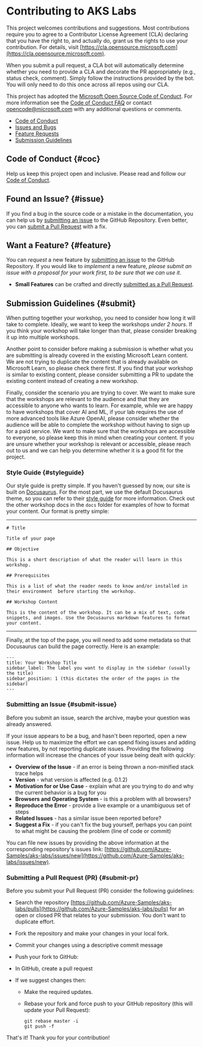 # Contributing to AKS Labs

This project welcomes contributions and suggestions.  Most contributions require you to agree to a
Contributor License Agreement (CLA) declaring that you have the right to, and actually do, grant us
the rights to use your contribution. For details, visit [https://cla.opensource.microsoft.com](https://cla.opensource.microsoft.com).

When you submit a pull request, a CLA bot will automatically determine whether you need to provide
a CLA and decorate the PR appropriately (e.g., status check, comment). Simply follow the instructions
provided by the bot. You will only need to do this once across all repos using our CLA.

This project has adopted the [Microsoft Open Source Code of Conduct](https://opensource.microsoft.com/codeofconduct/).
For more information see the [Code of Conduct FAQ](https://opensource.microsoft.com/codeofconduct/faq/) or
contact [opencode@microsoft.com](mailto:opencode@microsoft.com) with any additional questions or comments.

 - [Code of Conduct](#coc)
 - [Issues and Bugs](#issue)
 - [Feature Requests](#feature)
 - [Submission Guidelines](#submit)

## Code of Conduct {#coc}

Help us keep this project open and inclusive. Please read and follow our [Code of Conduct](https://opensource.microsoft.com/codeofconduct/).

## Found an Issue? {#issue}

If you find a bug in the source code or a mistake in the documentation, you can help us by
[submitting an issue](#submit-issue) to the GitHub Repository. Even better, you can
[submit a Pull Request](#submit-pr) with a fix.

## Want a Feature? {#feature}

You can *request* a new feature by [submitting an issue](#submit-issue) to the GitHub
Repository. If you would like to *implement* a new feature, *please submit an issue with
a proposal for your work first, to be sure that we can use it*.

- **Small Features** can be crafted and directly [submitted as a Pull Request](#submit-pr).

## Submission Guidelines {#submit}

When putting together your workshop, you need to consider how long it will take to complete. Ideally, we want to keep the workshops *under 2 hours*. If you think your workshop will take longer than that, please consider breaking it up into multiple workshops.

Another point to consider before making a submission is whether what you are submitting is already covered in the existing Microsoft Learn content. We are not trying to duplicate the content that is already available on Microsoft Learn, so please check there first. If you find that your workshop is similar to existing content, please consider submitting a PR to update the existing content instead of creating a new workshop.

Finally, consider the scenario you are trying to cover. We want to make sure that the workshops are relevant to the audience and that they are accessible to anyone who wants to learn. For example, while we are happy to have workshops that cover AI and ML, if your lab requires the use of more advanced tools like Azure OpenAI, please consider whether the audience will be able to complete the workshop without having to sign up for a paid service. We want to make sure that the workshops are accessible to everyone, so please keep this in mind when creating your content. If you are unsure whether your workshop is relevant or accessible, please reach out to us and we can help you determine whether it is a good fit for the project.

### Style Guide {#styleguide}

Our style guide is pretty simple. If you haven't guessed by now, our site is built on [Docusaurus](https://docusaurus.io/). For the most part, we use the default Docusaurus theme, so you can refer to their [style guide](https://docusaurus.io/docs/markdown-features) for more information. Check out the other workshop docs in the `docs` folder for examples of how to format your content. Our format is pretty simple:

---

```text
# Title

Title of your page

## Objective

This is a short description of what the reader will learn in this workshop.

## Prerequisites

This is a list of what the reader needs to know and/or installed in their environment  before starting the workshop.

## Workshop Content

This is the content of the workshop. It can be a mix of text, code snippets, and images. Use the Docusaurus markdown features to format your content.
```

---

Finally, at the top of the page, you will need to add some metadata so that Docusaurus can build the page correctly. Here is an example:

```text
---
title: Your Workshop Title
sidebar_label: The label you want to display in the sidebar (usually the title)
sidebar_position: 1 (this dictates the order of the pages in the sidebar)
---
```

### Submitting an Issue {#submit-issue}

Before you submit an issue, search the archive, maybe your question was already answered.

If your issue appears to be a bug, and hasn't been reported, open a new issue.
Help us to maximize the effort we can spend fixing issues and adding new
features, by not reporting duplicate issues.  Providing the following information will increase the
chances of your issue being dealt with quickly:

- **Overview of the Issue** - if an error is being thrown a non-minified stack trace helps
- **Version** - what version is affected (e.g. 0.1.2)
- **Motivation for or Use Case** - explain what are you trying to do and why the current behavior is a bug for you
- **Browsers and Operating System** - is this a problem with all browsers?
- **Reproduce the Error** - provide a live example or a unambiguous set of steps
- **Related Issues** - has a similar issue been reported before?
- **Suggest a Fix** - if you can't fix the bug yourself, perhaps you can point to what might be
  causing the problem (line of code or commit)

You can file new issues by providing the above information at the corresponding repository's issues link: [https://github.com/Azure-Samples/aks-labs/issues/new](https://github.com/Azure-Samples/aks-labs/issues/new).

### Submitting a Pull Request (PR) {#submit-pr}

Before you submit your Pull Request (PR) consider the following guidelines:

- Search the repository [https://github.com/Azure-Samples/aks-labs/pulls](https://github.com/Azure-Samples/aks-labs/pulls) for an open or closed PR
  that relates to your submission. You don't want to duplicate effort.

- Fork the repository and make your changes in your local fork.

- Commit your changes using a descriptive commit message

- Push your fork to GitHub:

- In GitHub, create a pull request

- If we suggest changes then:

  - Make the required updates.
  - Rebase your fork and force push to your GitHub repository (this will update your Pull Request):

    ```shell
    git rebase master -i
    git push -f
    ```

That's it! Thank you for your contribution!
